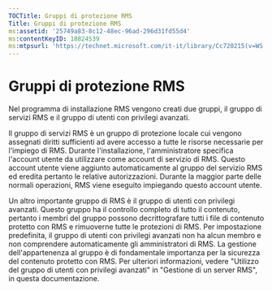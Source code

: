 ```yaml
---
TOCTitle: Gruppi di protezione RMS
Title: Gruppi di protezione RMS
ms:assetid: '25749a83-8c12-48ec-96ad-296d31fd55d4'
ms:contentKeyID: 18824539
ms:mtpsurl: 'https://technet.microsoft.com/it-it/library/Cc720215(v=WS.10)'
---
```


Gruppi di protezione RMS
========================

Nel programma di installazione RMS vengono creati due gruppi, il gruppo di servizi RMS e il gruppo di utenti con privilegi avanzati.

Il gruppo di servizi RMS è un gruppo di protezione locale cui vengono assegnati diritti sufficienti ad avere accesso a tutte le risorse necessarie per l'impiego di RMS. Durante l'installazione, l'amministratore specifica l'account utente da utilizzare come account di servizio di RMS. Questo account utente viene aggiunto automaticamente al gruppo del servizio RMS ed eredita pertanto le relative autorizzazioni. Durante la maggior parte delle normali operazioni, RMS viene eseguito impiegando questo account utente.

Un altro importante gruppo di RMS è il gruppo di utenti con privilegi avanzati. Questo gruppo ha il controllo completo di tutto il contenuto, pertanto i membri del gruppo possono decrittografare tutti i file di contenuto protetto con RMS e rimuoverne tutte le protezioni di RMS. Per impostazione predefinita, il gruppo di utenti con privilegi avanzati non ha alcun membro e non comprendere automaticamente gli amministratori di RMS. La gestione dell'appartenenza al gruppo è di fondamentale importanza per la sicurezza del contenuto protetto con RMS. Per ulteriori informazioni, vedere "Utilizzo del gruppo di utenti con privilegi avanzati" in "Gestione di un server RMS", in questa documentazione.
